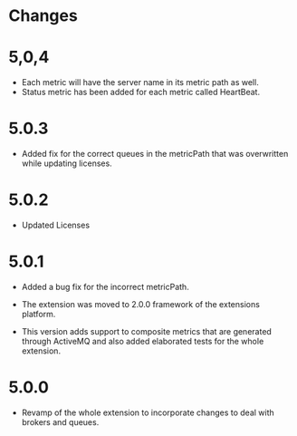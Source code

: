 Changes
=======

# 5,0,4
* Each metric will have the server name in its metric path as well.
* Status metric has been added for each metric called HeartBeat.

# 5.0.3
* Added fix for the correct queues in the metricPath that was overwritten while updating licenses.

# 5.0.2
* Updated Licenses

# 5.0.1
* Added a bug fix for the incorrect metricPath.

* The extension was moved to 2.0.0 framework of the extensions platform.

* This version adds support to composite metrics that are generated through ActiveMQ and also added elaborated tests for the whole extension.


# 5.0.0

* Revamp of the whole extension to incorporate changes to deal with brokers and queues.